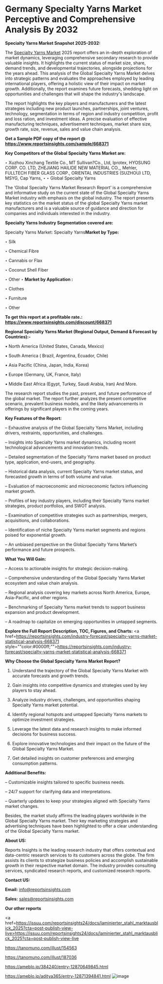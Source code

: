 # Germany Specialty Yarns Market Perceptive and Comprehensive Analysis By 2032

<strong>Specialty Yarns Market Snapshot 2025-2032:</strong>

The <a href=https://www.reportsinsights.com/sample/668371>Specialty Yarns Market</a> 2025 report offers an in-depth exploration of market dynamics, leveraging comprehensive secondary research to provide valuable insights. It highlights the current status of market size, share, demand trends, and developmental trajectories, alongside projections for the years ahead. This analysis of the Global Specialty Yarns Market delves into strategic patterns and evaluates the approaches employed by leading international players, offering a holistic view of their impact on market growth. Additionally, the report examines future forecasts, shedding light on opportunities and challenges that will shape the industry's landscape.

The report highlights the key players and manufacturers and the latest strategies including new product launches, partnerships, joint ventures, technology, segmentation in terms of region and industry competition, profit and loss ration, and investment ideas. A precise evaluation of effective manufacturing techniques, advertisement techniques, market share size, growth rate, size, revenue, sales and value chain analysis.

<strong>Get a Sample PDF copy of the report @ <a href=https://www.reportsinsights.com/sample/668371 style=color:#0000ff;>https://www.reportsinsights.com/sample/668371</a></strong>

<strong>Key Competitors of the Global Specialty Yarns Market are:</strong>

‣ Xuzhou Xinchang Textile Co., MT Sullivan?Co., Ltd, Iprotex, HYOSUNG CORP. CO. LTD, ZHEJIANG HAILIDE NEW MATERIAL CO.,, Mehler, FULLTECH FIBER GLASS CORP., ORIENTAL INDUSTRIES (SUZHOU) LTD, MSYG, Cap Yarns,
‣ 
‣ Global Specialty Yarns

The ‘Global Specialty Yarns Market Research Report’ is a comprehensive and informative study on the current state of the Global Specialty Yarns Market industry with emphasis on the global industry. The report presents key statistics on the market status of the global Specialty Yarns market manufacturers and is a valuable source of guidance and direction for companies and individuals interested in the industry.

<strong>Specialty Yarns Industry Segmentation covered are:</strong>

Specialty Yarns Market: 
Specialty Yarns<strong>Market by Type:</strong>

‣ Silk

‣ Chemical Fibre

‣ Cannabis or Flax

‣ Coconut Shell Fiber

‣ Other
‣ 
<strong>Market by Application :</strong>

‣ Clothes

‣ Furniture

‣ Other

<strong>To get this report at a profitable rate.: <a href=https://www.reportsinsights.com/discount/668371 style=color:#0000ff;>https://www.reportsinsights.com/discount/668371</a></strong>

<strong>Regional Specialty Yarns Market (Regional Output, Demand &amp; Forecast by Countries):-</strong>

• North America (United States, Canada, Mexico)

• South America ( Brazil, Argentina, Ecuador, Chile)

• Asia Pacific (China, Japan, India, Korea)

• Europe (Germany, UK, France, Italy)

• Middle East Africa (Egypt, Turkey, Saudi Arabia, Iran) And More.

The research report studies the past, present, and future performance of the global market. The report further analyzes the present competitive scenario, prevalent business models, and the likely advancements in offerings by significant players in the coming years.

<strong>Key Features of the Report:</strong>

– Exhaustive analysis of the Global Specialty Yarns Market, including drivers, restraints, opportunities, and challenges.

– Insights into Specialty Yarns market dynamics, including recent technological advancements and innovation trends.

– Detailed segmentation of the Specialty Yarns market based on product type, application, end-users, and geography.

– Historical data analysis, current Specialty Yarns market status, and forecasted growth in terms of both volume and value.

– Evaluation of macroeconomic and microeconomic factors influencing market growth.

– Profiles of key industry players, including their Specialty Yarns market strategies, product portfolios, and SWOT analysis.

– Examination of competitive strategies such as partnerships, mergers, acquisitions, and collaborations.

– Identification of niche Specialty Yarns market segments and regions poised for exponential growth.

– An unbiased perspective on the Global Specialty Yarns Market’s performance and future prospects.

<strong>What You Will Gain:</strong>

– Access to actionable insights for strategic decision-making.

– Comprehensive understanding of the Global Specialty Yarns Market ecosystem and value chain analysis.

– Regional analysis covering key markets across North America, Europe, Asia-Pacific, and other regions.

– Benchmarking of Specialty Yarns market trends to support business expansion and product development.

– A roadmap to capitalize on emerging opportunities in untapped segments.

<strong>Explore the Full Report Description, TOC, Figures, and Charts:</strong>
<a href=https://reportsinsights.com/industry-forecast/specialty-yarns-market-statistical-analysis-668371 style=""color:#0000ff;"">https://reportsinsights.com/industry-forecast/specialty-yarns-market-statistical-analysis-668371</a>

<strong>Why Choose the Global Specialty Yarns Market Report?</strong>

1. Understand the trajectory of the Global Specialty Yarns Market with accurate forecasts and growth trends.

2. Gain insights into competitive dynamics and strategies used by key players to stay ahead.

3. Analyze industry drivers, challenges, and opportunities shaping Specialty Yarns market potential.

4. Identify regional hotspots and untapped Specialty Yarns markets to optimize investment strategies.

5. Leverage the latest data and research insights to make informed decisions for business success.

6. Explore innovative technologies and their impact on the future of the Global Specialty Yarns Market.

7. Get detailed insights on customer preferences and emerging consumption patterns.

<strong>Additional Benefits:</strong>

– Customizable insights tailored to specific business needs.

– 24/7 support for clarifying data and interpretations.

– Quarterly updates to keep your strategies aligned with Specialty Yarns market changes.

Besides, the market study affirms the leading players worldwide in the Global Specialty Yarns market. Their key marketing strategies and advertising techniques have been highlighted to offer a clear understanding of the Global Specialty Yarns market.

<strong><strong>About US</strong>:</strong>

Reports Insights is the leading research industry that offers contextual and data-centric research services to its customers across the globe. The firm assists its clients to strategize business policies and accomplish sustainable growth in their respective market domain. The industry provides consulting services, syndicated research reports, and customized research reports.

<strong>Contact US:</strong>

<p class=><b>Email:</b> <a href=mailto:info@reportsinsights.com>info@reportsinsights.com</a></p>
<p class=><b>Sales:</b> <a href=mailto:sales@reportsinsights.com>sales@reportsinsights.com</a></p>

<strong>Our other reports</strong>

<a href=https://issuu.com/reportsinsights24/docs/laminierter_stahl_marktausblick_2025?cta=post-publish-view-live>https://issuu.com/reportsinsights24/docs/laminierter_stahl_marktausblick_2025?cta=post-publish-view-live</a>

<a href=https://tanomuno.com/illust/154563>https://tanomuno.com/illust/154563</a>

<a href=https://tanomuno.com/illust/187036>https://tanomuno.com/illust/187036</a>

<a href=https://ameblo.jp/384240/entry-12870649845.html>https://ameblo.jp/384240/entry-12870649845.html</a>

<a href=https://ameblo.jp/aditya365/entry-12871394841.html>https://ameblo.jp/aditya365/entry-12871394841.html</a>
![image](https://github.com/user-attachments/assets/a19def1a-e621-4d83-b976-a8af523911d1)
